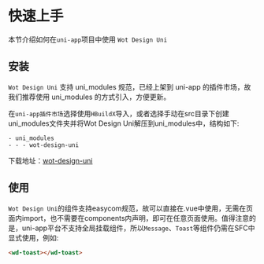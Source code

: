 # 快速上手

本节介绍如何在`uni-app`项目中使用 `Wot Design Uni`

## 安装

`Wot Design Uni` 支持 uni_modules 规范，已经上架到 uni-app 的插件市场，故我们推荐使用 uni_modules 的方式引入，方便更新。

在`uni-app插件市场`选择使用`HBuildX`导入，或者选择手动在src目录下创建uni_modules文件夹并将Wot Design Uni解压到uni_modules中，结构如下:
``` 
- uni_modules
- - - wot-design-uni 
```

下载地址：<a href="https://ext.dcloud.net.cn/plugin?id=11489"><span >wot-design-uni</span></a>


## 使用
`Wot Design Uni`的组件支持easycom规范，故可以直接在.vue中使用，无需在页面内import，也不需要在components内声明，即可在任意页面使用。值得注意的是，uni-app平台不支持全局挂载组件，所以```Message```、```Toast```等组件仍需在SFC中显式使用，例如:
``` html
<wd-toast></wd-toast>
```
